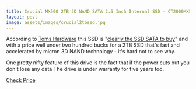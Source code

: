 ```yaml
---
title: Crucial MX500 2TB 3D NAND SATA 2.5 Inch Internal SSD - CT2000MX500SSD1(Z)
layout: post
image: assets/images/crucial2tbssd.jpg
---
```


According to [Toms Hardware](https://tomshardware.com) this SSD is "[clearly the SSD SATA to buy](https://amzn.to/2YKtPfm)" and with a price well under two hundred bucks for a 2TB SSD that's fast and accelerated by micron 3D NAND technology - it's hard not to see why.

One pretty nifty feature of this drive is the fact that if the power cuts out you don't lose any data  The drive is under warranty for five years too.

[Check Price](https://amzn.to/2YKtPfm)



